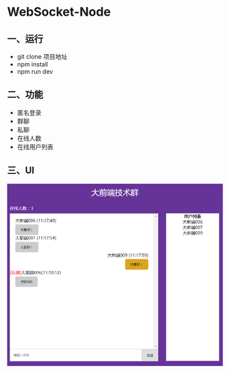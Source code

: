 # WebSocket-Node
## 一、运行
* git clone 项目地址
* npm install
* npm run dev
## 二、功能
* 匿名登录
* 群聊
* 私聊
* 在线人数
* 在线用户列表
## 三、UI
![](img/demo.jpg)
